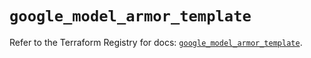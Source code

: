 # `google_model_armor_template`

Refer to the Terraform Registry for docs: [`google_model_armor_template`](https://registry.terraform.io/providers/hashicorp/google/6.49.1/docs/resources/model_armor_template).
